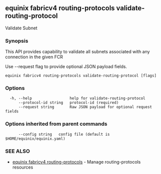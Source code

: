 ## equinix fabricv4 routing-protocols validate-routing-protocol

Validate Subnet

### Synopsis

This API provides capability to validate all subnets associated with any connection in the given FCR

Use --request flag to provide optional JSON payload fields.

```
equinix fabricv4 routing-protocols validate-routing-protocol [flags]
```

### Options

```
  -h, --help                 help for validate-routing-protocol
      --protocol-id string   protocol-id (required)
      --request string       Raw JSON payload for optional request fields
```

### Options inherited from parent commands

```
      --config string   config file (default is $HOME/equinix/equinix.yaml)
```

### SEE ALSO

* [equinix fabricv4 routing-protocols](equinix_fabricv4_routing-protocols.md)	 - Manage routing-protocols resources

